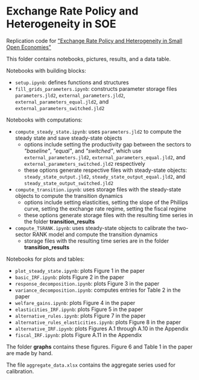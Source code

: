 # Exchange Rate Policy and Heterogeneity in SOE
 Replication code for ["Exchange Rate Policy and Heterogeneity in Small Open Economies"](https://alekseioskolkov.com/files/exchange_rate_policy_heterogeneity.pdf)

This folder contains notebooks, pictures, results, and a data table.

Notebooks with building blocks:
- `setup.ipynb`: defines functions and structures
- `fill_grids_parameters.ipynb`: constructs parameter storage files `parameters.jld2`, `external_parameters.jld2`, `external_parameters_equal.jld2`, and `external_parameters_switched.jld2`

Notebooks with computations:
- `compute_steady_state.ipynb`: uses `parameters.jld2` to compute the steady state and save steady-state objects
    * options include setting the productivity gap between the sectors to *"baseline"*, *"equal"*, and *"switched"*, which use `external_parameters.jld2`, `external_parameters_equal.jld2`, and `external_parameters_switched.jld2` respectively
    * these options generate respective files with steady-state objects: `steady_state_output.jld2`, `steady_state_output_equal.jld2`, and `steady_state_output_switched.jld2`
- `compute_transition.ipynb`: uses storage files with the steady-state objects to compute the transition dynamics
    * options include setting elasticities, setting the slope of the Phillips curve, setting the exchange rate regime, setting the fiscal regime
    * these options generate storage files with the resulting time series in the folder **transition_results**
- `compute_TSRANK.ipynb`: uses steady-state objects to calibrate the two-sector RANK model and compute the transition dynamics
    * storage files with the resulting time series are in the folder **transition_results**

Notebooks for plots and tables:
- `plot_steady_state.ipynb`: plots Figure 1 in the paper
- `basic_IRF.ipynb`: plots Figure 2 in the paper
- `response_decomposition.ipynb`: plots Figure 3 in the paper
- `variance_decomposition.ipynb`: computes entries for Table 2 in the paper
- `welfare_gains.ipynb`: plots Figure 4 in the paper
- `elasticities_IRF.ipynb`: plots Figure 5 in the paper
- `alternative_rules.ipynb`: plots Figure 7 in the paper
- `alternative_rules_elasticities.ipynb`: plots Figure 8 in the paper
- `alternative_IRF.ipynb`: plots Figures A.1 through A.10 in the Appendix
- `fiscal_IRF.ipynb`: plots Figure A.11 in the Appendix

The folder **graphs** contains these figures. Figure 6 and Table 1 in the paper are made by hand.

The file `aggregate_data.xlsx` contains the aggregate series used for calibration.
